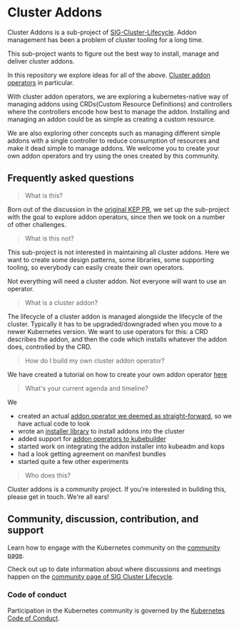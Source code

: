 # Cluster Addons

Cluster Addons is a sub-project of [SIG-Cluster-Lifecycle](https://github.com/kubernetes/community/tree/master/sig-cluster-lifecycle). Addon management has been a problem of cluster tooling for a long time.

This sub-project wants to figure out the best way to install, manage and deliver cluster addons.

In this repository we explore ideas for all of the above. [Cluster addon operators](https://github.com/kubernetes/enhancements/tree/master/keps/sig-cluster-lifecycle/addons/2492-Addons-via-Operators) in particular.

With cluster addon operators, we are exploring a kubernetes-native way of managing addons using CRDs(Custom Resource Definitions) and controllers where the controllers encode how best to manage the addon. Installing and managing an addon could be as simple as creating a custom resource.

We are also exploring other concepts such as managing different simple addons with a single controller to reduce consumption of resources and make it dead simple to manage addons. We welcome you to create your own addon operators and try using the ones created by this community.

## Frequently asked questions

> What is this?

Born out of the discussion in the [original KEP PR](https://github.com/kubernetes/enhancements/pull/746), we set up the sub-project with the goal to explore addon operators, since then we took on a number of other challenges.

> What is this not?

This sub-project is not interested in maintaining all cluster addons. Here we want to create some design patterns, some libraries, some supporting tooling, so everybody can easily create their own operators.

Not everything will need a cluster addon. Not everyone will want to use an operator.

> What is a cluster addon?

The lifecycle of a cluster addon is managed alongside the lifecycle of the cluster. Typically it has to be upgraded/downgraded when you move to a newer Kubernetes version. We want to use operators for this: a CRD describes the addon, and then the code which installs whatever the addon does, controlled by the CRD.

> How do I build my own cluster addon operator?

We have created a tutorial on how to create your own addon operator [here](https://github.com/kubernetes-sigs/cluster-addons/tree/master/walkthrough.md)

> What's your current agenda and timeline?

We

- created an actual [addon operator we deemed as straight-forward](https://github.com/kubernetes-sigs/cluster-addons/tree/master/coredns), so we have actual code to look
- wrote an [installer library](https://github.com/kubernetes-sigs/cluster-addons/tree/master/installer) to install addons into the cluster
- added support for [addon operators to kubebuilder](https://github.com/kubernetes-sigs/kubebuilder/tree/master/pkg/plugins)
- started work on integrating the addon installer into kubeadm and kops
- had a look getting agreement on manifest bundles
- started quite a few other experiments

> Who does this?

Cluster addons is a community project. If you're interested in building this, please get in touch. We're all ears!

## Community, discussion, contribution, and support

Learn how to engage with the Kubernetes community on the [community page](http://kubernetes.io/community/).

Check out up to date information about where discussions and meetings happen on
the [community page of SIG Cluster Lifecycle](https://github.com/kubernetes/community/tree/master/sig-cluster-lifecycle).

### Code of conduct

Participation in the Kubernetes community is governed by the [Kubernetes Code of Conduct](code-of-conduct.md).
